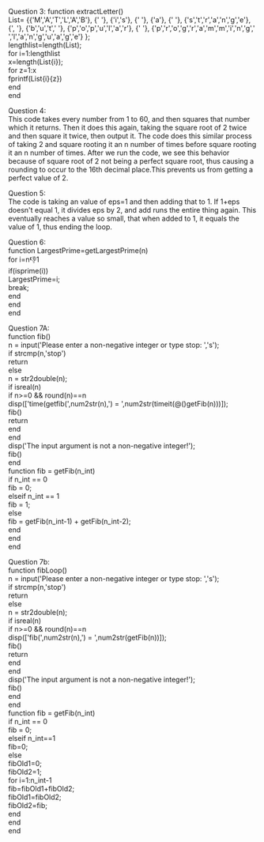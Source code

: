 


Question 3:
function extractLetter()  
List= {{'M','A','T','L','A','B'}, {' '}, {'i','s'}, {' '}, {'a'}, {' '}, {'s','t','r','a','n','g','e'}, {', '}, {'b','u','t',' '}, {'p','o','p','u','l','a','r'}, {' '}, {'p','r','o','g','r','a','m','m','i','n','g',' ','l','a','n','g','u','a','g','e'} };  
lengthlist=length(List);    
    for i=1:lengthlist  
    x=length(List{i});  
    for z=1:x  
        fprintf(List{i}{z})  
    end   
    end  
    
Question 4:  
This code takes every number from 1 to 60, and then squares that number which it returns. Then it does this again, taking the square root of 2 twice and then square it twice, then output it. The code does this similar process of taking 2 and square rooting it an n number of times before square rooting it an n number of times. After we run the code, we see this behavior because of square root of 2 not being a perfect square root, thus causing a rounding to occur to the 16th decimal place.This prevents us from getting a perfect value of 2.  

Question 5:  
The code is taking an value of eps=1 and then adding that to 1. If 1+eps doesn't equal 1, it divides eps by 2, and add runs the entire thing again. This eventually reaches a value so small, that when added to 1, it equals the value of 1, thus ending the loop.  

Question 6:  
function LargestPrime=getLargestPrime(n)  
    for i=n:-1:1  
        if(isprime(i))  
            LargestPrime=i;  
            break;  
        end   
     end   
end  

Question 7A:    
function fib()  
     n = input('Please enter a non-negative integer or type stop: ','s');  
    if strcmp(n,'stop')  
        return  
    else  
        n = str2double(n);  
        if isreal(n)  
            if n>=0 && round(n)==n  
                 disp(['time(getfib(',num2str(n),') = ',num2str(timeit(@()getFib(n)))]);  
                fib()  
                return  
            end  
        end  
        disp('The input argument is not a non-negative integer!');  
        fib()  
    end  
    function fib = getFib(n_int)  
        if n_int == 0  
            fib = 0;  
        elseif n_int == 1  
             fib = 1;  
        else  
            fib = getFib(n_int-1) + getFib(n_int-2);  
        end  
    end  
end  

Question 7b:  
function fibLoop()    
    n = input('Please enter a non-negative integer or type stop: ','s');  
    if strcmp(n,'stop')  
        return  
    else  
        n = str2double(n);  
        if isreal(n)  
            if n>=0 && round(n)==n  
                disp(['fib(',num2str(n),') = ',num2str(getFib(n))]);  
                fib()  
                return  
            end  
        end  
        disp('The input argument is not a non-negative integer!');  
        fib()  
    end  
end  
function fib = getFib(n_int)  
        if n_int == 0  
            fib = 0;  
        elseif n_int==1  
            fib=0;  
        else   
            fibOld1=0;  
            fibOld2=1;  
            for i=1:n_int-1  
               fib=fibOld1+fibOld2;  
               fibOld1=fibOld2;   
               fibOld2=fib;  
            end  
        end  
end  

 
